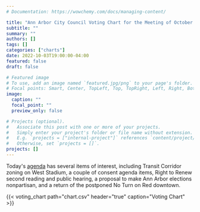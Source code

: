 ```yaml
---
# Documentation: https://wowchemy.com/docs/managing-content/

title: "Ann Arbor City Council Voting Chart for the Meeting of October 3, 2022"
subtitle: ""
summary: ""
authors: []
tags: []
categories: ["charts"]
date: 2022-10-03T19:00:00-04:00
featured: false
draft: false

# Featured image
# To use, add an image named `featured.jpg/png` to your page's folder.
# Focal points: Smart, Center, TopLeft, Top, TopRight, Left, Right, BottomLeft, Bottom, BottomRight.
image:
  caption: ""
  focal_point: ""
  preview_only: false

# Projects (optional).
#   Associate this post with one or more of your projects.
#   Simply enter your project's folder or file name without extension.
#   E.g. `projects = ["internal-project"]` references `content/project/deep-learning/index.md`.
#   Otherwise, set `projects = []`.
projects: []
---
```


Today's [agenda](http://a2gov.legistar.com/MeetingDetail.aspx?ID=914281&GUID=230B029C-16EF-4AC8-A329-F3B6A29DA48A&Options=&Search=) has several items of interest, including Transit Corridor zoning on West Stadium, a couple of consent agenda items, Right to Renew second reading and public hearing, a proposal to make Ann Arbor elections nonpartisan, and a return of the postponed No Turn on Red downtown.

{{< voting_chart path="chart.csv" header="true" caption="Voting Chart" >}}
